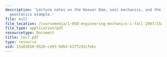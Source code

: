 ```yaml
---
description: 'Lecture notes on the Hoover Dam, soil mechanics, and the continuum model:
  geostatics example.'
file: null
file_location: /coursemedia/1-050-engineering-mechanics-i-fall-2007/15a836500520ce939db4b1ff292cfebc_lec7.pdf
file_type: application/pdf
resourcetype: Document
title: lec7.pdf
type: resource
uid: 15a83650-0520-ce93-9db4-b1ff292cfebc
---
```

